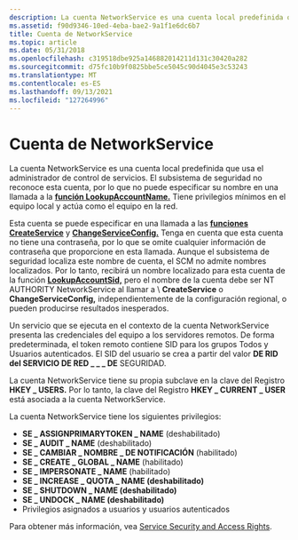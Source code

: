 ```yaml
---
description: La cuenta NetworkService es una cuenta local predefinida que usa el administrador de control de servicios.
ms.assetid: f90d9346-10ed-4eba-bae2-9a1f1e6dc6b7
title: Cuenta de NetworkService
ms.topic: article
ms.date: 05/31/2018
ms.openlocfilehash: c319518dbe925a146882014211d131c30420a282
ms.sourcegitcommit: d75fc10b9f0825bbe5ce5045c90d4045e3c53243
ms.translationtype: MT
ms.contentlocale: es-ES
ms.lasthandoff: 09/13/2021
ms.locfileid: "127264996"
---
```

# <a name="networkservice-account"></a>Cuenta de NetworkService

La cuenta NetworkService es una cuenta local predefinida que usa el administrador de control de servicios. El subsistema de seguridad no reconoce esta cuenta, por lo que no puede especificar su nombre en una llamada a la [**función LookupAccountName.**](/windows/desktop/api/winbase/nf-winbase-lookupaccountnamea) Tiene privilegios mínimos en el equipo local y actúa como el equipo en la red.

Esta cuenta se puede especificar en una llamada a las [**funciones CreateService**](/windows/desktop/api/Winsvc/nf-winsvc-createservicea) y [**ChangeServiceConfig.**](/windows/desktop/api/Winsvc/nf-winsvc-changeserviceconfiga) Tenga en cuenta que esta cuenta no tiene una contraseña, por lo que se omite cualquier información de contraseña que proporcione en esta llamada. Aunque el subsistema de seguridad localiza este nombre de cuenta, el SCM no admite nombres localizados. Por lo tanto, recibirá un nombre localizado para esta cuenta de la función [**LookupAccountSid,**](/windows/desktop/api/winbase/nf-winbase-lookupaccountsida) pero el nombre de la cuenta debe ser NT AUTHORITY NetworkService al llamar a \\ **CreateService** o **ChangeServiceConfig,** independientemente de la configuración regional, o pueden producirse resultados inesperados.

Un servicio que se ejecuta en el contexto de la cuenta NetworkService presenta las credenciales del equipo a los servidores remotos. De forma predeterminada, el token remoto contiene SID para los grupos Todos y Usuarios autenticados. El SID del usuario se crea a partir del valor **DE RID del SERVICIO DE RED \_ \_ \_ DE** SEGURIDAD.

La cuenta NetworkService tiene su propia subclave en la clave del Registro **HKEY \_ USERS.** Por lo tanto, la clave del Registro **HKEY \_ CURRENT \_ USER** está asociada a la cuenta NetworkService.

La cuenta NetworkService tiene los siguientes privilegios:

-   **SE \_ ASSIGNPRIMARYTOKEN \_ NAME** (deshabilitado)
-   **SE \_ AUDIT \_ NAME** (deshabilitado)
-   **SE \_ CAMBIAR \_ NOMBRE \_ DE NOTIFICACIÓN** (habilitado)
-   **SE \_ CREATE \_ GLOBAL \_ NAME** (habilitado)
-   **SE \_ IMPERSONATE \_ NAME** (habilitado)
-   **SE \_ INCREASE \_ QUOTA \_ NAME (deshabilitado)**
-   **SE \_ SHUTDOWN \_ NAME (deshabilitado)**
-   **SE \_ UNDOCK \_ NAME (deshabilitado)**
-   Privilegios asignados a usuarios y usuarios autenticados

Para obtener más información, vea [Service Security and Access Rights](service-security-and-access-rights.md).

 

 
